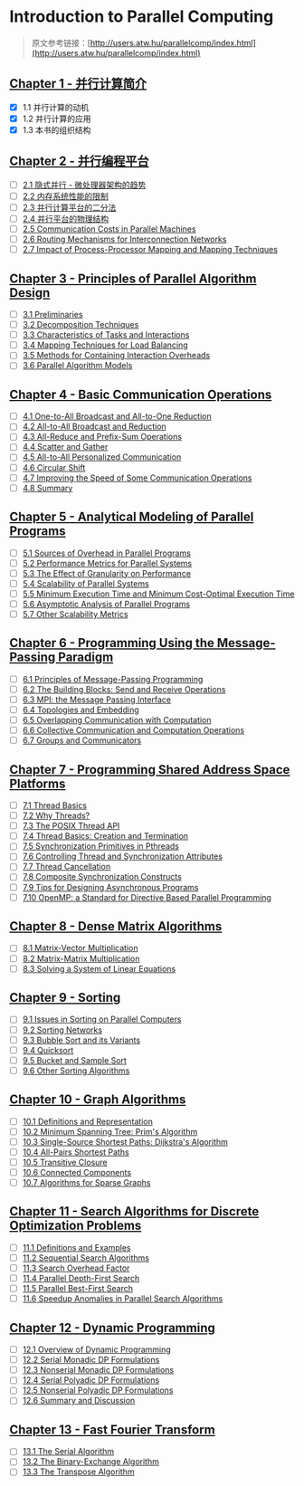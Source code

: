 # Introduction to Parallel Computing

> 原文参考链接：[http://users.atw.hu/parallelcomp/index.html](http://users.atw.hu/parallelcomp/index.html)

## [**Chapter 1 - 并行计算简介**](./Chapter%201%20-%20Introduction%20to%20Parallel%20Computing/)

  - [x] 1.1 并行计算的动机
  - [x] 1.2 并行计算的应用
  - [x] 1.3 本书的组织结构

## [**Chapter 2 - 并行编程平台**](./Chapter%202%20-%20Parallel%20Programming%20Platforms/)

  - [ ] [2.1 隐式并行 - 微处理器架构的趋势](./Chapter%202%20-%20Parallel%20Programming%20Platforms/2.1%20Implicit%20Parallelism%20Trends%20in%20Microprocessor%20Architectures/)
  - [ ] [2.2 内存系统性能的限制](./Chapter%202%20-%20Parallel%20Programming%20Platforms/2.2%20Limitations%20of%20Memory%20System%20Performance/)
  - [ ] [2.3 并行计算平台的二分法](./Chapter%202%20-%20Parallel%20Programming%20Platforms/2.3%20Dichotomy%20of%20Parallel%20Computing%20Platforms/)
  - [ ] [2.4 并行平台的物理结构](./Chapter%202%20-%20Parallel%20Programming%20Platforms/2.4%20Physical%20Organization%20of%20Parallel%20Platforms)
  - [ ] [2.5 Communication Costs in Parallel Machines](#)
  - [ ] [2.6 Routing Mechanisms for Interconnection Networks](#)
  - [ ] [2.7 Impact of Process-Processor Mapping and Mapping Techniques](#)

## [**Chapter 3 - Principles of Parallel Algorithm Design**](./Chapter%203%20-%20Principles%20of%20Parallel%20Algorithm%20Design/)

  - [ ] [3.1 Preliminaries](#)
  - [ ] [3.2 Decomposition Techniques](#)
  - [ ] [3.3 Characteristics of Tasks and Interactions](#)
  - [ ] [3.4 Mapping Techniques for Load Balancing](#)
  - [ ] [3.5 Methods for Containing Interaction Overheads](#)
  - [ ] [3.6 Parallel Algorithm Models](#)

## [**Chapter 4 - Basic Communication Operations**](./Chapter%204%20-%20Basic%20Communication%20Operations/)

  - [ ] [4.1 One-to-All Broadcast and All-to-One Reduction](#)
  - [ ] [4.2 All-to-All Broadcast and Reduction](#)
  - [ ] [4.3 All-Reduce and Prefix-Sum Operations](#)
  - [ ] [4.4 Scatter and Gather](#)
  - [ ] [4.5 All-to-All Personalized Communication](#)
  - [ ] [4.6 Circular Shift](#)
  - [ ] [4.7 Improving the Speed of Some Communication Operations](#)
  - [ ] [4.8 Summary](#)

## [**Chapter 5 - Analytical Modeling of Parallel Programs**](./Chapter%205%20-%20Analytical%20Modeling%20of%20Parallel%20Programs/)

  - [ ] [5.1 Sources of Overhead in Parallel Programs](#)
  - [ ] [5.2 Performance Metrics for Parallel Systems](#)
  - [ ] [5.3 The Effect of Granularity on Performance](#)
  - [ ] [5.4 Scalability of Parallel Systems](#)
  - [ ] [5.5 Minimum Execution Time and Minimum Cost-Optimal Execution Time](#)
  - [ ] [5.6 Asymptotic Analysis of Parallel Programs](#)
  - [ ] [5.7 Other Scalability Metrics](#)

## [**Chapter 6 - Programming Using the Message-Passing Paradigm**](./Chapter%206%20-%20Programming%20Using%20the%20Message-Passing%20Paradigm/)

  - [ ] [6.1 Principles of Message-Passing Programming](#)
  - [ ] [6.2 The Building Blocks: Send and Receive Operations](#)
  - [ ] [6.3 MPI: the Message Passing Interface](#)
  - [ ] [6.4 Topologies and Embedding](#)
  - [ ] [6.5 Overlapping Communication with Computation](#)
  - [ ] [6.6 Collective Communication and Computation Operations](#)
  - [ ] [6.7 Groups and Communicators](#)

## [**Chapter 7 - Programming Shared Address Space Platforms**](./Chapter%207%20-%20Programming%20Shared%20Address%20Space%20Platforms/)

  - [ ] [7.1 Thread Basics](#)
  - [ ] [7.2 Why Threads?](#)
  - [ ] [7.3 The POSIX Thread API](#)
  - [ ] [7.4 Thread Basics: Creation and Termination](#)
  - [ ] [7.5 Synchronization Primitives in Pthreads](#)
  - [ ] [7.6 Controlling Thread and Synchronization Attributes](#)
  - [ ] [7.7 Thread Cancellation](#)
  - [ ] [7.8 Composite Synchronization Constructs](#)
  - [ ] [7.9 Tips for Designing Asynchronous Programs](#)
  - [ ] [7.10 OpenMP: a Standard for Directive Based Parallel Programming](#)

## [**Chapter 8 - Dense Matrix Algorithms**](./Chapter%208%20-%20Dense%20Matrix%20Algorithms/)

  - [ ] [8.1 Matrix-Vector Multiplication](#)
  - [ ] [8.2 Matrix-Matrix Multiplication](#)
  - [ ] [8.3 Solving a System of Linear Equations](#)

## [**Chapter 9 - Sorting**](./Chapter%209%20-%20Sorting/)

  - [ ] [9.1 Issues in Sorting on Parallel Computers](#)
  - [ ] [9.2 Sorting Networks](#)
  - [ ] [9.3 Bubble Sort and its Variants](#)
  - [ ] [9.4 Quicksort](#)
  - [ ] [9.5 Bucket and Sample Sort](#)
  - [ ] [9.6 Other Sorting Algorithms](#)

## [**Chapter 10 - Graph Algorithms**](./Chapter%2010%20-%20Graph%20Algorithms/)

  - [ ] [10.1 Definitions and Representation](#)
  - [ ] [10.2 Minimum Spanning Tree: Prim's Algorithm](#)
  - [ ] [10.3 Single-Source Shortest Paths: Dijkstra's Algorithm](#)
  - [ ] [10.4 All-Pairs Shortest Paths](#)
  - [ ] [10.5 Transitive Closure](#)
  - [ ] [10.6 Connected Components](#)
  - [ ] [10.7 Algorithms for Sparse Graphs](#)

## [**Chapter 11 - Search Algorithms for Discrete Optimization Problems**](./Chapter%2011%20-%20Search%20Algorithms%20for%20Discrete%20Optimization%20Problems/)

  - [ ] [11.1 Definitions and Examples](#)
  - [ ] [11.2 Sequential Search Algorithms](#)
  - [ ] [11.3 Search Overhead Factor](#)
  - [ ] [11.4 Parallel Depth-First Search](#)
  - [ ] [11.5 Parallel Best-First Search](#)
  - [ ] [11.6 Speedup Anomalies in Parallel Search Algorithms](#)

## [**Chapter 12 - Dynamic Programming**](./Chapter%2012%20-%20Dynamic%20Programming/)

  - [ ] [12.1 Overview of Dynamic Programming](#)
  - [ ] [12.2 Serial Monadic DP Formulations](#)
  - [ ] [12.3 Nonserial Monadic DP Formulations](#)
  - [ ] [12.4 Serial Polyadic DP Formulations](#)
  - [ ] [12.5 Nonserial Polyadic DP Formulations](#)
  - [ ] [12.6 Summary and Discussion](#)

## [Chapter 13 - Fast Fourier Transform](./Chapter%2013%20-%20Fast%20Fourier%20Transform/)

  - [ ] [13.1 The Serial Algorithm](#)
  - [ ] [13.2 The Binary-Exchange Algorithm](#)
  - [ ] [13.3 The Transpose Algorithm](#)
